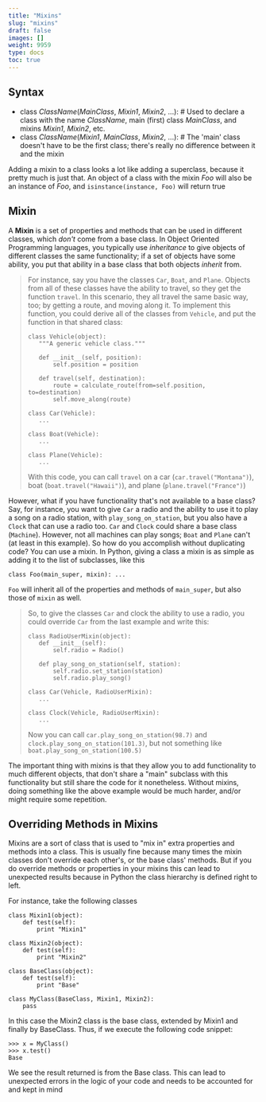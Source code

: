 ```yaml
---
title: "Mixins"
slug: "mixins"
draft: false
images: []
weight: 9959
type: docs
toc: true
---
```


## Syntax
-    class *ClassName*(*MainClass*, *Mixin1*, *Mixin2*, ...): # Used to declare a class with the name *ClassName*, main (first) class *MainClass*, and mixins *Mixin1*, *Mixin2*, etc.
-    class *ClassName*(*Mixin1*, *MainClass*, *Mixin2*, ...): # The 'main' class doesn't have to be the first class; there's really no difference between it and the mixin

Adding a mixin to a class looks a lot like adding a superclass, because it pretty much is just that. An object of a class with the mixin *Foo* will also be an instance of *Foo*, and  `isinstance(instance, Foo)` will return true

## Mixin
A **Mixin** is a set of properties and methods that can be used in different classes, which *don't* come from a base class. In Object Oriented Programming languages, you typically use *inheritance* to give objects of different classes the same functionality; if a set of objects have some ability, you put that ability in a base class that both objects *inherit* from.

>For instance, say you have the classes `Car`, `Boat`, and `Plane`. Objects from all of these classes have the ability to travel, so they get the function `travel`. In this scenario, they all travel the same basic way, too; by getting a route, and moving along it. To implement this function, you could derive all of the classes from `Vehicle`, and put the function in that shared class:
>```
>class Vehicle(object):
>    """A generic vehicle class."""
>
>    def __init__(self, position):
>        self.position = position
>
>    def travel(self, destination):
>        route = calculate_route(from=self.position, to=destination)
>        self.move_along(route)
>
>class Car(Vehicle):
>    ...
>
>class Boat(Vehicle):
>    ...
>
>class Plane(Vehicle):
>    ...
>```
>With this code, you can call `travel` on a car (`car.travel("Montana")`), boat (`boat.travel("Hawaii")`), and plane (`plane.travel("France")`)

However, what if you have functionality that's not available to a base class? Say, for instance, you want to give `Car` a radio and the ability to use it to play a song on a radio station, with `play_song_on_station`, but you also have a `Clock` that can use a radio too. `Car` and `Clock` could share a base class (`Machine`). However, not all machines can play songs; `Boat` and `Plane` can't (at least in this example). So how do you accomplish without duplicating code? You can use a mixin. In Python, giving a class a mixin is as simple as adding it to the list of subclasses, like this
```
class Foo(main_super, mixin): ...
```
`Foo` will inherit all of the properties and methods of `main_super`, but also those of `mixin` as well.

>So, to give the classes `Car` and clock the ability to use a radio, you could override `Car` from the last example and write this:
>```
>class RadioUserMixin(object):
>    def __init__(self):
>        self.radio = Radio()
>
>    def play_song_on_station(self, station):
>        self.radio.set_station(station)
>        self.radio.play_song()
>
>class Car(Vehicle, RadioUserMixin):
>    ...
>
>class Clock(Vehicle, RadioUserMixin):
>    ...
>```
>Now you can call `car.play_song_on_station(98.7)` and `clock.play_song_on_station(101.3)`, but not something like `boat.play_song_on_station(100.5)`

The important thing with mixins is that they allow you to add functionality to much different objects, that don't share a "main" subclass with this functionality but still share the code for it nonetheless. Without mixins, doing something like the above example would be much harder, and/or might require some repetition.

## Overriding Methods in Mixins
Mixins are a sort of class that is used to "mix in" extra properties and methods into a class. This is usually fine because many times the mixin classes don't override each other's, or the base class' methods. But if you do override methods or properties in your mixins this can lead to unexpected results because in Python the class hierarchy is defined right to left. 

For instance, take the following classes

    class Mixin1(object):
        def test(self):
            print "Mixin1"

    class Mixin2(object):
        def test(self):
            print "Mixin2"

    class BaseClass(object):
        def test(self):
            print "Base"

    class MyClass(BaseClass, Mixin1, Mixin2):
        pass

In this case the Mixin2 class is the base class, extended by Mixin1 and finally by BaseClass. Thus, if we execute the following code snippet: 

    >>> x = MyClass()
    >>> x.test()
    Base

We see the result returned is from the Base class. This can lead to unexpected errors in the logic of your code and needs to be accounted for and kept in mind 

